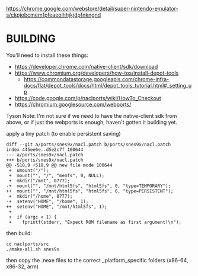 
https://chrome.google.com/webstore/detail/super-nintendo-emulator-s/ckpjobcmemfpfeaeolhhjkjdpfnkngnd

BUILDING
===

You'll need to install these things:
- https://developer.chrome.com/native-client/sdk/download
- https://www.chromium.org/developers/how-tos/install-depot-tools
    * https://commondatastorage.googleapis.com/chrome-infra-docs/flat/depot_tools/docs/html/depot_tools_tutorial.html#_setting_up
- https://code.google.com/p/naclports/wiki/HowTo_Checkout
- https://chromium.googlesource.com/webports/

Tyson Note: I'm not sure if we need to have the native-client sdk from above, or if just the webports is enough,  haven't gotten it building yet.

apply a tiny patch (to enable persistent saving)
```
diff --git a/ports/snes9x/nacl.patch b/ports/snes9x/nacl.patch
index 445ee6e..d5e2c7f 100644
--- a/ports/snes9x/nacl.patch
+++ b/ports/snes9x/nacl.patch
@@ -518,9 +518,9 @@ new file mode 100644
 +  umount("/");
 +  mount("", "/", "memfs", 0, NULL);
 +  mkdir("/mnt", 0777);
-+  mount("", "/mnt/html5fs", "html5fs", 0, "type=TEMPORARY");
++  mount("", "/mnt/html5fs", "html5fs", 0, "type=PERSISTENT");
 +  mkdir("/home", 0777);
-+  setenv("HOME", "/home", 1);
++  setenv("HOME", "/mnt/html5fs", 1);
 +
 +  if (argc < 1) {
 +    fprintf(stderr, "Expect ROM filename as first argument!\n");
```
then build:

```
cd naclports/src
./make-all.sh snes9x
```

then copy the .nexe files to the correct _platform_specific folders (x86-64, x86-32, arm)
